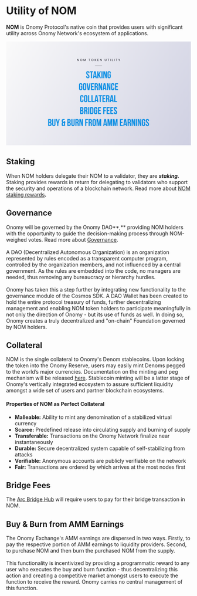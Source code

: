 # Utility of NOM

**NOM** is Onomy Protocol's native coin that provides users with significant utility across Onomy Network's ecosystem of applications.

![](../.gitbook/assets/08.png)

## Staking&#x20;

When NOM holders delegate their NOM to a validator, they are _**staking.**_ Staking provides rewards in return for delegating to validators who support the security and operations of a blockchain network. Read more about [NOM staking rewards](../validators-staking/incentives-and-staking-rewards.md)**.**

## Governance&#x20;

Onomy will be governed by the Onomy DAO**,** providing NOM holders with the opportunity to guide the decision-making process through NOM-weighed votes. Read more about [Governance](../governance/overview.md).\
\
A DAO (Decentralized Autonomous Organization) is an organization represented by rules encoded as a transparent computer program, controlled by the organization members, and not influenced by a central government. As the rules are embedded into the code, no managers are needed, thus removing any bureaucracy or hierarchy hurdles.\
\
Onomy has taken this a step further by integrating new functionality to the governance module of the Cosmos SDK. A DAO Wallet has been created to hold the entire protocol treasury of funds, further decentralizing management and enabling NOM token holders to participate meaningfully in not only the direction of Onomy - but its use of funds as well. In doing so, Onomy creates a truly decentralized and "on-chain" Foundation governed by NOM holders.

## Collateral

NOM is the single collateral to Onomy's Denom stablecoins. Upon locking the token into the Onomy Reserve, users may easily mint Denoms pegged to the world’s major currencies. Documentation on the minting and peg mechanism will be released [here](../app-ecosystem/onomy-reserve.md). Stablecoin minting will be a latter stage of Onomy's vertically integrated ecosystem to assure sufficient liquidity amongst a wide set of users and partner blockchain ecosystems.

#### Properties of NOM as Perfect Collateral

* **Malleable:** Ability to mint any denomination of a stabilized virtual currency
* **Scarce:** Predefined release into circulating supply and burning of supply
* **Transferable:** Transactions on the Onomy Network finalize near instantaneously
* **Durable:** Secure decentralized system capable of self-stabilizing from attacks
* **Verifiable:** Anonymous accounts are publicly verifiable on the network
* **Fair:** Transactions are ordered by which arrives at the most nodes first

## **Bridge Fees**

The [Arc Bridge Hub](../app-ecosystem/arc-bridge-hub.md) will require users to pay for their bridge transaction in NOM.

## **Buy & Burn from AMM Earnings**

The Onomy Exchange's AMM earnings are dispersed in two ways. Firstly, to pay the respective portion of AMM earnings to liquidity providers. Second, to purchase NOM and then burn the purchased NOM from the supply. \
\
This functionality is incentivized by providing a programmatic reward to any user who executes the buy and burn function - thus decentralizing this action and creating a competitive market amongst users to execute the function to receive the reward. Onomy carries no central management of this function.
